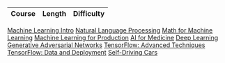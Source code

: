 Course | Length | Difficulty
:-- | :--: | :--:
[Machine Learning Intro](https://www.coursera.org/specializations/machine-learning-introduction)
[Natural Language Processing](https://www.coursera.org/specializations/natural-language-processing)
[Math for Machine Learning](https://www.coursera.org/specializations/mathematics-for-machine-learning-and-data-science)
[Machine Learning for Production](https://www.coursera.org/specializations/machine-learning-engineering-for-production-mlops)
[AI for Medicine](https://www.coursera.org/specializations/ai-for-medicine)
[Deep Learning](https://www.coursera.org/specializations/deep-learning)
[Generative Adversarial Networks](https://www.coursera.org/specializations/generative-adversarial-networks-gans)
[TensorFlow: Advanced Techniques](https://www.coursera.org/specializations/tensorflow-advanced-techniques)
[TensorFlow: Data and Deployment](https://www.coursera.org/specializations/tensorflow-data-and-deployment)
[Self-Driving Cars](https://www.coursera.org/specializations/self-driving-cars)
